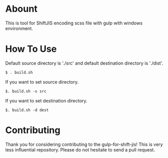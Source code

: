 # Abount

This is tool for ShiftJIS encoding scss file with gulp with windows environment.

# How To Use

Default source directory is './src' and default destination directory is './dist'.

```
$ . build.sh
```

If you want to set source directory.

```
$. build.sh -s src
```

If you want to set destination directory.

```
$. build.sh -d dest
```

# Contributing

Thank you for considering contributing to the gulp-for-shift-jis!
This is very less influential repository.
Please do not hesitate to send a pull request.
